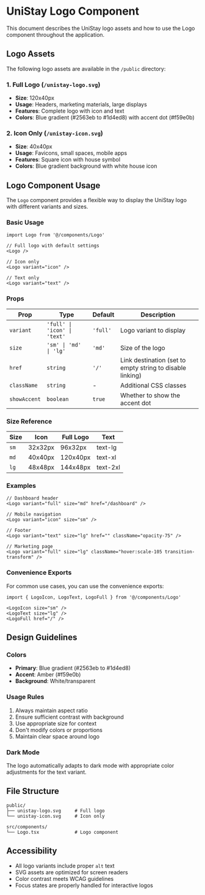 # UniStay Logo Component

This document describes the UniStay logo assets and how to use the Logo component throughout the application.

## Logo Assets

The following logo assets are available in the `/public` directory:

### 1. Full Logo (`/unistay-logo.svg`)
- **Size**: 120x40px
- **Usage**: Headers, marketing materials, large displays
- **Features**: Complete logo with icon and text
- **Colors**: Blue gradient (#2563eb to #1d4ed8) with accent dot (#f59e0b)

### 2. Icon Only (`/unistay-icon.svg`)
- **Size**: 40x40px
- **Usage**: Favicons, small spaces, mobile apps
- **Features**: Square icon with house symbol
- **Colors**: Blue gradient background with white house icon

## Logo Component Usage

The `Logo` component provides a flexible way to display the UniStay logo with different variants and sizes.

### Basic Usage

```tsx
import Logo from '@/components/Logo'

// Full logo with default settings
<Logo />

// Icon only
<Logo variant="icon" />

// Text only
<Logo variant="text" />
```

### Props

| Prop | Type | Default | Description |
|------|------|---------|-------------|
| `variant` | `'full' \| 'icon' \| 'text'` | `'full'` | Logo variant to display |
| `size` | `'sm' \| 'md' \| 'lg'` | `'md'` | Size of the logo |
| `href` | `string` | `'/'` | Link destination (set to empty string to disable linking) |
| `className` | `string` | - | Additional CSS classes |
| `showAccent` | `boolean` | `true` | Whether to show the accent dot |

### Size Reference

| Size | Icon | Full Logo | Text |
|------|------|-----------|------|
| `sm` | 32x32px | 96x32px | text-lg |
| `md` | 40x40px | 120x40px | text-xl |
| `lg` | 48x48px | 144x48px | text-2xl |

### Examples

```tsx
// Dashboard header
<Logo variant="full" size="md" href="/dashboard" />

// Mobile navigation
<Logo variant="icon" size="sm" />

// Footer
<Logo variant="text" size="lg" href="" className="opacity-75" />

// Marketing page
<Logo variant="full" size="lg" className="hover:scale-105 transition-transform" />
```

### Convenience Exports

For common use cases, you can use the convenience exports:

```tsx
import { LogoIcon, LogoText, LogoFull } from '@/components/Logo'

<LogoIcon size="sm" />
<LogoText size="lg" />
<LogoFull href="/" />
```

## Design Guidelines

### Colors
- **Primary**: Blue gradient (#2563eb to #1d4ed8)
- **Accent**: Amber (#f59e0b)
- **Background**: White/transparent

### Usage Rules
1. Always maintain aspect ratio
2. Ensure sufficient contrast with background
3. Use appropriate size for context
4. Don't modify colors or proportions
5. Maintain clear space around logo

### Dark Mode
The logo automatically adapts to dark mode with appropriate color adjustments for the text variant.

## File Structure

```
public/
├── unistay-logo.svg     # Full logo
└── unistay-icon.svg     # Icon only

src/components/
└── Logo.tsx             # Logo component
```

## Accessibility

- All logo variants include proper `alt` text
- SVG assets are optimized for screen readers
- Color contrast meets WCAG guidelines
- Focus states are properly handled for interactive logos